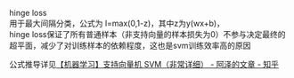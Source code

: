 hinge loss  
用于最大间隔分类，公式为 l=max(0,1-z)，其中z为y(wx+b)，   
hinge loss保证了所有普通样本（非支持向量的样本损失为0）不参与决定最终的超平面，减少了对训练样本的依赖程度，这也是svm训练效率高的原因

公式推导详见[【机器学习】支持向量机 SVM（非常详细） - 阿泽的文章 - 知乎](https://zhuanlan.zhihu.com/p/77750026)

